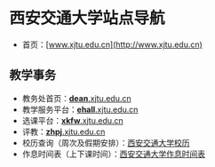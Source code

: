 # 西安交通大学站点导航

- 首页：[www.xjtu.edu.cn](http://www.xjtu.edu.cn)

## 教学事务

- 教务处首页：[**dean**.xjtu.edu.cn](http://dean.xjtu.edu.cn)
- 教学服务平台：[**ehall**.xjtu.edu.cn](http://ehall.xjtu.edu.cn)
- 选课平台：[**xkfw**.xjtu.edu.cn](http://xkfw.xjtu.edu.cn)
- 评教：[**zhpj**.xjtu.edu.cn](http://zhpj.xjtu.edu.cn)
- 校历查询（周次及假期安排）：[西安交通大学校历](http://dean.xjtu.edu.cn/xxfw/xl.htm)
- 作息时间表（上下课时间）：[西安交通大学作息时间表](http://dean.xjtu.edu.cn/xxfw/zxsj.htm)
